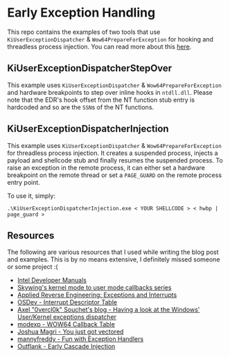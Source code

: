 # Early Exception Handling

This repo contains the examples of two tools that use `KiUserExceptionDispatcher` & `Wow64PrepareForException` for hooking and threadless process injection. You can read more about this [here](https://kr0tt.github.io/posts/early-exception-handling/).
## KiUserExceptionDispatcherStepOver

This example uses `KiUserExceptionDispatcher` & `Wow64PrepareForException` and hardware breakpoints to step over inline hooks in `ntdll.dll`. Please note that the EDR's hook offset from the NT function stub entry is hardcoded and so are the `SSN`s of the NT functions.
## KiUserExceptionDispatcherInjection

This example uses `KiUserExceptionDispatcher` & `Wow64PrepareForException` for threadless process injection. It creates a suspended process, injects a payload and shellcode stub and finally resumes the suspended process.  To raise an exception in the remote process, it can either set a hardware breakpoint on the remote thread or set a `PAGE_GUARD` on the remote process entry point.

To use it, simply:
```
.\KiUserExceptionDispatcherInjection.exe < YOUR SHELLCODE > < hwbp | page_guard >
```

## Resources

The following are various resources that I used while writing the blog post and examples. This is by no means extensive, I definitely missed someone or some project :(

- [Intel Developer Manuals](https://www.intel.com/content/www/us/en/developer/articles/technical/intel-sdm.html)
- [Skywing's kernel mode to user mode callbacks series](http://www.nynaeve.net/?p=200)
- [Applied Reverse Engineering: Exceptions and Interrupts](https://revers.engineering/applied-re-exceptions/)
- [OSDev - Interrupt Descriptor Table](https://wiki.osdev.org/Interrupt_Descriptor_Table)
- [Axel "0vercl0k" Souchet's blog - Having a look at the Windows' User/Kernel exceptions dispatcher](https://doar-e.github.io/blog/2013/10/12/having-a-look-at-the-windows-userkernel-exceptions-dispatcher/)
- [modexp - WOW64 Callback Table](https://modexp.wordpress.com/2023/04/19/finding-the-wow64-callback-table/)
- [Joshua Magri - You just got vectored](https://www.ibm.com/think/x-force/using-veh-for-defense-evasion-process-injection)
- [mannyfreddy - Fun with Exception Handlers](https://mannyfreddy.gitbook.io/ya-boy-manny#fun-with-exception-handlers)
- [Outflank - Early Cascade Injection](https://www.outflank.nl/blog/2024/10/15/introducing-early-cascade-injection-from-windows-process-creation-to-stealthy-injection/)

